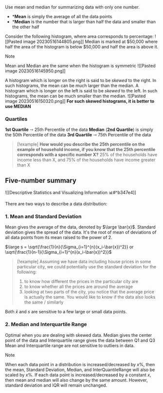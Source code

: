 Use mean and median for summarizing data with only one number.
* ***Mean** is simply the average of all the data points
* ***Median** is the number that is larger than half the data and smaller than the other half

Consider the following histogram, where area corresponds to percentage:
![[Pasted image 20230516144805.png]]
Median is marked at $50,000 where half the area of the histogram is below $50,000 and half the area is above it.

> [!note]
> Mean and Median are the same when the histogram is symmetric
> ![[Pasted image 20230516145950.png]]

A histogram which is longer on the right is said to be *skewed* to the right. In such histograms, the mean can be much larger than the median. 
A histogram which is longer on the left is said to be *skewed* to the left. In such histograms, the mean can be much smaller than the median.
![[Pasted image 20230516150320.png]]
**For such skewed histograms, it is better to use MEDIAN**

### Quartiles
**1st Quartile** ⇾ 25th Percentile of the data
**Median** (**2nd Quartile**) is simply the 50th Percentile of the data
**3rd Quartile** ⇾ 75th Percentile of the data

> [!example]
> **How would you describe the 25th percentile on the example of household income, if you know that the 25th percentile corresponds with a specific number X?**
	25% of the households have income less than X, and 75% of the households have income greater than X

## Five-number summary

![[Descriptive Statistics and Visualizing Information 📊#^b347e4]]

There are two ways to describe a data distribution:
### 1. Mean and Standard Deviation
Mean gives the average of the data, denoted by $\large \bar{x}$.
Standard deviation gives the spread of the data. It's the root of mean of deviations of all data points from its mean raised to the power of 2.

$\large s = \sqrt{\frac{1}{n}{\Sigma_{i=1}^{n}(x_i-\bar{x})^2}} or \sqrt{\frac{1}{n-1}{\Sigma_{i=1}^{n}(x_i-\bar{x})^2}}$
> [!example]
> Assuming we have data including house prices in some particular city, we could potentially use the standard deviation for the following:
> 1. to know how different the prices in the particular city are
> 2. to know whether all the prices are around the average
> 3. looking at two parts of the city, you notice that the average price is actually the same. You would like to know if the data also looks the same / similarly

Both $\bar{x}$ and $s$ are sensitive to a few large or small data points.

### 2. Median and Interquartile Range
Optimal when you are dealing with skewed data. 
Median gives the center point of the data and Interquartile range gives the data between Q1 and Q3
Mean and Interquartile range are not sensitive to outliers in data.

> [!note]
> When each data point in a distribution is increased/decreased by $x\%$, then the mean, Standard Deviation, Median, and InterQuantileRange will also be scaled by $x\%$.
> If each data point is increased/decreased by a constant $x$, then mean and median will also change by the same amount. However, standard deviation and IQR will remain unchanged.

